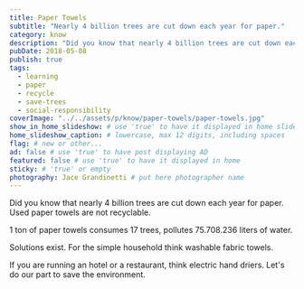 ```yaml
---
title: Paper Towels
subtitle: "Nearly 4 billion trees are cut down each year for paper."
category: know
description: "Did you know that nearly 4 billion trees are cut down each year for paper. Used paper towels are not recyclable. 1 ton of paper towels consumes 17 trees..."
pubDate: 2018-05-08
publish: true
tags:
  - learning
  - paper
  - recycle
  - save-trees
  - social-responsibility
coverImage: "../../assets/p/know/paper-towels/paper-towels.jpg"
show_in_home_slideshow: # use 'true' to have it displayed in home slideshow
home_slideshow_caption: # lowercase, max 12 digits, including spaces
flag: # new or other...
ad: false # use 'true' to have post displaying AD
featured: false # use 'true' to have it displayed in home
sticky: # 'true' or empty
photography: Jace Grandinetti # put here photographer name
---
```


Did you know that nearly 4 billion trees are cut down each year for paper. Used paper towels are not recyclable.

1 ton of paper towels consumes 17 trees, pollutes 75.708.236 liters of water.

Solutions exist. For the simple household think washable fabric towels.

If you are running an hotel or a restaurant, think electric hand driers. Let's do our part to save the environment.
